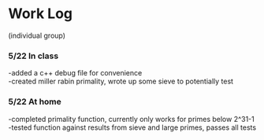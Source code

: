 # Work Log
(individual group)
### 5/22 In class
-added a c++ debug file for convenience  
-created miller rabin primality, wrote up some sieve to potentially test  

### 5/22 At home
-completed primality function, currently only works for primes below 2^31-1  
-tested function against results from sieve and large primes, passes all tests  
